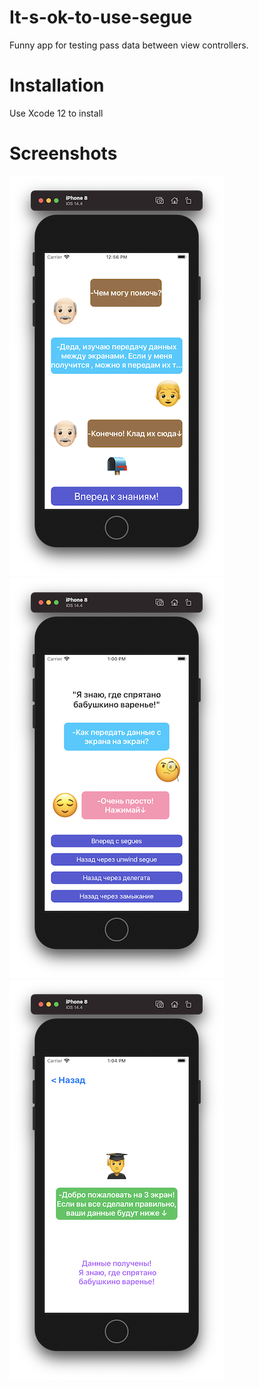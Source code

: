 # It-s-ok-to-use-segue
Funny app for testing pass data between view controllers.

# Installation

Use Xcode 12 to install

# Screenshots

![Screenshot 1](https://github.com/nukutkas/It-s-ok-to-use-segue/blob/main/It's%20ok%20to%20use%20segue/Screenshots/Screenshot01.png)
![Screenshot 2](https://github.com/nukutkas/It-s-ok-to-use-segue/blob/main/It's%20ok%20to%20use%20segue/Screenshots/Screenshot02.png)
![Screenshot 2](https://github.com/nukutkas/It-s-ok-to-use-segue/blob/main/It's%20ok%20to%20use%20segue/Screenshots/Screenshot03.png)
